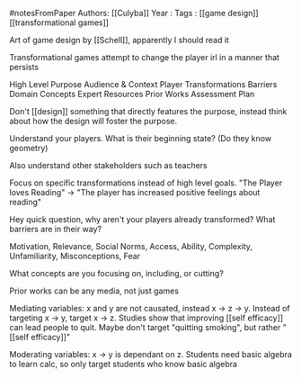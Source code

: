 #notesFromPaper
Authors: [[Culyba]]
Year   :
Tags   : [[game design]] [[transformational games]]

Art of game design by [[Schell]], apparently I should read it

Transformational games attempt to change the player irl in a manner that persists

High Level Purpose
Audience & Context
Player Transformations
Barriers
Domain Concepts
Expert Resources
Prior Works
Assessment Plan

Don't [[design]] something that directly features the purpose, instead think about how the design will foster the purpose.

Understand your players. What is their beginning state? (Do they know geometry)

Also understand other stakeholders such as teachers

Focus on specific transformations instead of high level goals. "The Player loves Reading" -> "The player has increased positive feelings about reading"

Hey quick question, why aren't your players already transformed? What barriers are in their way?

Motivation, Relevance, Social Norms, Access, Ability, Complexity, Unfamiliarity, Misconceptions, Fear

What concepts are you focusing on, including, or cutting?

Prior works can be any media, not just games

Mediating variables: x and y are not causated, instead x -> z -> y. Instead of targeting x -> y, target x -> z. Studies show that improving [[self efficacy]] can lead people to quit. Maybe don't target "quitting smoking", but rather "[[self efficacy]]"

Moderating variables: x -> y is dependant on z. Students need basic algebra to learn calc, so only target students who know basic algebra
